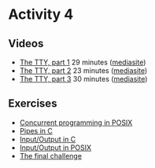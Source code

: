# Activity 4

## Videos

  - [The TTY, part 1](https://ams-hsta-ims-ond.mediasite.com/MediasiteDeliver/vol01/bristoluniversity/MP4Video/e5f9f31d-d6b1-44c6-8ba9-3bea3637fc94.mp4/QualityLevels(698000)) 29 minutes ([mediasite](https://mediasite.bris.ac.uk/Mediasite/Play/ed98603ce01b43aaadb7c45386af1a8f1d))
  - [The TTY, part 2](https://ams-hsta-ims-ond.mediasite.com/MediasiteDeliver/vol01/bristoluniversity/MP4Video/302f4e9c-c1bc-4200-ae5c-f9fde30ccadb.mp4/QualityLevels(698000)) 23 minutes ([mediasite](https://mediasite.bris.ac.uk/Mediasite/Play/e802738b6fd44a9eb753446da4a0c0401d))
  - [The TTY, part 3](https://ams-hsta-ims-ond.mediasite.com/MediasiteDeliver/vol01/bristoluniversity/MP4Video/c7031bf2-3ecf-41cb-a179-29e110736492.mp4/QualityLevels(698000)) 30 minutes ([mediasite](https://mediasite.bris.ac.uk/Mediasite/Play/031a53c97f5a493eb57969b511a5f70c1d))

## Exercises

  - [Concurrent programming in POSIX](./concurrent.md)
  - [Pipes in C](./cpipe.md)
  - [Input/Output in C](./c_io.md)
  - [Input/Output in POSIX](./posix_io.md)
  - [The final challenge](./final.md)